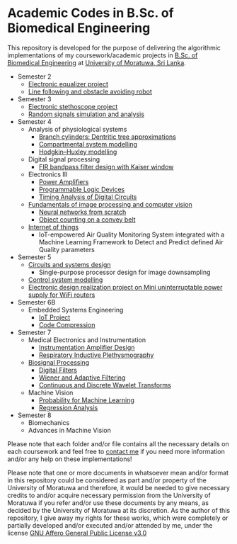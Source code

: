 # Academic Codes in B.Sc. of Biomedical Engineering
This repository is developed for the purpose of delivering the algorithmic implementations of my coursework/academic projects in [B.Sc. of Biomedical Engineering](https://ent.uom.lk/bachelors/) at [University of Moratuwa, Sri Lanka](https://uom.lk/).

- Semester 2
  - [Electronic equalizer project](https://github.com/NuwanSriBandara/Academic-Project-Codebase/tree/main/Semester%202/Laboratory%20Practise/Electronic%20Equalizer%20Project)
  - [Line following and obstacle avoiding robot](https://github.com/NuwanSriBandara/Academic-Project-Codebase/tree/main/Semester%202/Laboratory%20Practise/Semester%20Project)
- Semester 3
  - [Electronic stethoscope project](https://github.com/NuwanSriBandara/Academic-Project-Codebase/tree/main/Semester%203/Laboratory%20Practice-II)
  - [Random signals simulation and analysis](https://github.com/NuwanSriBandara/Academic-Project-Codebase/tree/main/Semester%203/Random%20Signals%20and%20Processes/Simulation%20Assignment)
- Semester 4
  - Analysis of physiological systems
    - [Branch cylinders: Dentritic tree approximations](https://github.com/NuwanSriBandara/Academic-Project-Codebase/tree/main/Semester%204/Analysis%20of%20Physiological%20Systems/Assignment_BranchCylinders_DendriticTreeApproximations)
    - [Compartmental system modelling](https://github.com/NuwanSriBandara/Academic-Project-Codebase/tree/main/Semester%204/Analysis%20of%20Physiological%20Systems/Assignment_CompartmentalSystems)
    - [Hodgkin–Huxley modelling](https://github.com/NuwanSriBandara/Academic-Project-Codebase/tree/main/Semester%204/Analysis%20of%20Physiological%20Systems/Assignment_HodgkinHuxley_Equations)
  - Digital signal processing
    - [FIR bandpass filter design with Kaiser window](https://github.com/NuwanSriBandara/Academic-Project-Codebase/tree/main/Semester%204/Digital%20Signal%20Processing/FIR%20Band-Pass%20Filter%20Design)
  - Electronics III
    - [Power Amplifiers](https://github.com/NuwanSriBandara/Academic-Project-Codebase/tree/main/Semester%204/Electronics%20III/Power%20Amplifiers)
    - [Programmable Logic Devices](https://github.com/NuwanSriBandara/Academic-Project-Codebase/tree/main/Semester%204/Electronics%20III/Programmable%20Logic%20Devices)
    - [Timing Analysis of Digital Circuits](https://github.com/NuwanSriBandara/Academic-Project-Codebase/tree/main/Semester%204/Electronics%20III/Timing%20Analysis%20of%20Digital%20Circuits)
  - [Fundamentals of image processing and computer vision](https://github.com/NuwanSriBandara/Academic-Project-Codebase/tree/main/Semester%204/Image%20Processing%20and%20Computer%20Vision)
    - [Neural networks from scratch](https://github.com/NuwanSriBandara/Academic-Project-Codebase/tree/main/Semester%204/Image%20Processing%20and%20Computer%20Vision/Assignment%204)
    - [Object counting on a convey belt](https://github.com/NuwanSriBandara/Academic-Project-Codebase/blob/main/Semester%204/Image%20Processing%20and%20Computer%20Vision/Assignment%205/EN2550%20Assignment%2005.pdf)
  - [Internet of things](https://github.com/NuwanSriBandara/Academic-Project-Codebase/tree/main/Semester%204/Internet%20of%20Things)
    - IoT-empowered Air Quality Monitoring System integrated with a Machine Learning Framework to Detect and Predict defined Air Quality parameters
- Semester 5
  - [Circuits and systems design](https://github.com/NuwanSriBandara/Academic-Project-Codebase/tree/main/Semester%205/Circuits%20and%20Systems%20Design)
    - Single-purpose processor design for image downsampling
  - [Control system modelling](https://github.com/NuwanSriBandara/Academic-Project-Codebase/tree/main/Semester%205/Electronic%20Control%20Systems)
  - [Electronic design realization project on Mini uninterruptable power supply for WiFi routers](https://github.com/NuwanSriBandara/Academic-Project-Codebase/tree/main/Semester%205/Electronic%20Design%20Realization)
- Semester 6B
  - Embedded Systems Engineering
    - [IoT Project](https://github.com/NuwanSriBandara/Academic-Project-Codebase/tree/main/Semester%206B/Embedded%20Systems%20Engineering/IoT%20Project)
    - [Code Compression](https://github.com/NuwanSriBandara/Academic-Project-Codebase/tree/main/Semester%206B/Embedded%20Systems%20Engineering/Code%20Compression)
- Semester 7
  - Medical Electronics and Instrumentation
    - [Instrumentation Amplifier Design](https://github.com/NuwanSriBandara/Academic-Project-Codebase/tree/main/Semester%207/Medical%20Electronics%20%26%20Instrumentation/Instrumentation%20Amplifier%20Design)
    - [Respiratory Inductive Plethysmography](https://github.com/NuwanSriBandara/Academic-Project-Codebase/tree/main/Semester%207/Medical%20Electronics%20%26%20Instrumentation/Respiratory%20Inductive%20Plethysmography) 
  - [Biosignal Processing](https://github.com/NuwanSriBandara/Academic-Project-Codebase/tree/main/Semester%207/Biosignal%20Processing)
    - [Digital Filters](https://github.com/NuwanSriBandara/Academic-Project-Codebase/tree/main/Semester%207/Biosignal%20Processing/Digital%20Filters) 
    - [Wiener and Adaptive Filtering](https://github.com/NuwanSriBandara/Academic-Project-Codebase/tree/main/Semester%207/Biosignal%20Processing/Wiener%20and%20Adaptive%20Filtering)
    - [Continuous and Discrete Wavelet Transforms](https://github.com/NuwanSriBandara/Academic-Project-Codebase/tree/main/Semester%207/Biosignal%20Processing/Wavelet%20Transforms)
  - Machine Vision
    - [Probability for Machine Learning](https://github.com/NuwanSriBandara/Academic-Project-Codebase/tree/main/Semester%207/Machine%20Vision/Probability%20for%20Machine%20Learning)
    - [Regression Analysis](https://github.com/NuwanSriBandara/Academic-Project-Codebase/tree/main/Semester%207/Machine%20Vision/Regression%20Analysis)
- Semester 8
  - Biomechanics
  - Advances in Machine Vision

Please note that each folder and/or file contains all the necessary details on each coursework and feel free to [contact me](mailto:pmnsribandara@gmail.com) if you need more information and/or any help on these implementations!

Please note that one or more documents in whatsoever mean and/or format in this repository could be considered as part and/or property of the University of Moratuwa and therefore, it would be needed to give necessary credits to and/or acquire necessary permission from the University of Moratuwa if you refer and/or use these documents by any means, as decided by the University of Moratuwa at its discretion. As the author of this repository, I give away my rights for these works, which were completely or partially developed and/or executed and/or attended by me, under the license [GNU Affero General Public License v3.0](https://www.gnu.org/licenses/agpl-3.0.en.html) 
